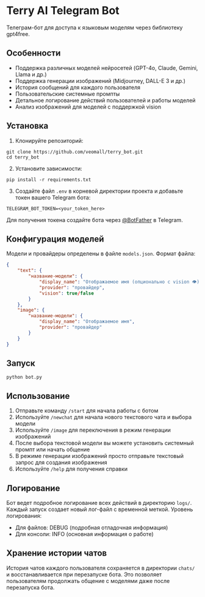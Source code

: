 # Terry AI Telegram Bot

Телеграм-бот для доступа к языковым моделям через библиотеку gpt4free.

## Особенности

- Поддержка различных моделей нейросетей (GPT-4o, Claude, Gemini, Llama и др.)
- Поддержка генерации изображений (Midjourney, DALL-E 3 и др.)
- История сообщений для каждого пользователя
- Пользовательские системные промпты
- Детальное логирование действий пользователей и работы моделей
- Анализ изображений для моделей с поддержкой vision

## Установка

1. Клонируйте репозиторий:
```
git clone https://github.com/veomall/terry_bot.git
cd terry_bot
```

2. Установите зависимости:
```
pip install -r requirements.txt
```

3. Создайте файл `.env` в корневой директории проекта и добавьте токен вашего Telegram бота:
```
TELEGRAM_BOT_TOKEN=<your_token_here>
```

Для получения токена создайте бота через [@BotFather](https://t.me/BotFather) в Telegram.

## Конфигурация моделей

Модели и провайдеры определены в файле `models.json`. Формат файла:

```json
{
    "text": {
        "название-модели": {
            "display_name": "Отображаемое имя (опционально с vision 👁)",
            "provider": "провайдер",
            "vision": true/false
        }
    },
    "image": {
        "название-модели": {
            "display_name": "Отображаемое имя",
            "provider": "провайдер"
        }
    }
}
```

## Запуск

```
python bot.py
```

## Использование

1. Отправьте команду `/start` для начала работы с ботом
2. Используйте `/newchat` для начала нового текстового чата и выбора модели
3. Используйте `/image` для переключения в режим генерации изображений
4. После выбора текстовой модели вы можете установить системный промпт или начать общение
5. В режиме генерации изображений просто отправьте текстовый запрос для создания изображения
6. Используйте `/help` для получения справки

## Логирование

Бот ведет подробное логирование всех действий в директорию `logs/`. Каждый запуск создает новый лог-файл с временной меткой.
Уровень логирования:
- Для файлов: DEBUG (подробная отладочная информация)
- Для консоли: INFO (основная информация о работе)

## Хранение истории чатов

История чатов каждого пользователя сохраняется в директории `chats/` и восстанавливается при перезапуске бота.
Это позволяет пользователям продолжать общение с моделями даже после перезапуска бота.
